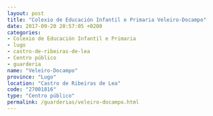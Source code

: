 ```yaml
---
layout: post
title: "Colexio de Educación Infantil e Primaria Veleiro-Docampo"
date: 2017-09-20 20:57:05 +0200
categories:
- Colexio de Educación Infantil e Primaria
- lugo
- castro-de-ribeiras-de-lea
- Centro público
- guarderia
name: "Veleiro-Docampo"
province: "Lugo"
location: "Castro de Ribeiras de Lea"
code: "27001816"
type: "Centro público"
permalink: /guarderias/veleiro-docampo.html
---
```

